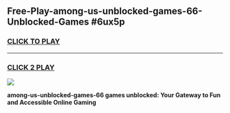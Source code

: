 
## Free-Play-among-us-unblocked-games-66-Unblocked-Games #6ux5p
<h3>
<a href="https://news.freeplayer.one?title=among-us-unblocked-games-66&ref=8M">CLICK TO PLAY</a></h3>
<hr>

<h3>
<a href="https://news.freeplayer.one?title=among-us-unblocked-games-66&ref=8M">CLICK 2 PLAY</a>
  
</h3>

<a href="https://news.freeplayer.one?title=among-us-unblocked-games-66&ref=8M"><img src="https://clearcache.store/games.png"></a>


**among-us-unblocked-games-66 games unblocked: Your Gateway to Fun and Accessible Online Gaming**
